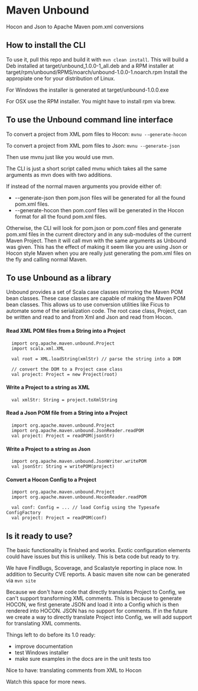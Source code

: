# Maven Unbound
Hocon and Json to Apache Maven pom.xml conversions

## How to install the CLI

To use it, pull this repo and build it with ```mvn clean install```.  This
will build a Deb installed at target/unbound_1.0.0-1_all.deb and a RPM
installer at target/rpm/unbound/RPMS/noarch/unbound-1.0.0-1.noarch.rpm
Install the appropiate one for your distribution of Linux.

For Windows the installer is generated at target/unbound-1.0.0.exe

For OSX use the RPM installer.  You might have to install rpm via brew.

## To use the Unbound command line interface

To convert a project from XML pom files to Hocon:
```mvnu --generate-hocon```

To convert a project from XML pom files to Json:
```mvnu --generate-json```

Then use mvnu just like you would use mvn.

The CLI is just a short script called mvnu which takes all the same
arguments as mvn does with two additions.

If instead of the normal maven arguments you provide either of:
* --generate-json then pom.json files will be generated for all the found 
pom.xml files.
* --generate-hocon then pom.conf files will be generated in the Hocon format 
for all the found pom.xml files.

Otherwise, the CLI will look for pom.json or pom.conf files and generate
pom.xml files in the current directory and in any sub-modules of the 
current Maven Project.  Then it will call mvn with the same arguments as Unbound
was given.  This has the effect of making it seem like you are using
Json or Hocon style Maven when you are really just generating the pom.xml files
on the fly and calling normal Maven.


## To use Unbound as a library

Unbound provides a set of Scala case classes mirroring the Maven POM bean 
classes.  These case classes are capable of making the Maven POM bean classes.
This allows us to use conversion utilities like Ficus to automate some of the 
serialization code.  The root case class, Project, can be written and read
to and from Xml and Json and read from Hocon.

#### Read XML POM files from a String into a Project
```
  import org.apache.maven.unbound.Project
  import scala.xml.XML

  val root = XML.loadString(xmlStr) // parse the string into a DOM

  // convert the DOM to a Project case class
  val project: Project = new Project(root) 
```

#### Write a Project to a string as XML
```
  val xmlStr: String = project.toXmlString
```

#### Read a Json POM file from a String into a Project
```
  import org.apache.maven.unbound.Project
  import org.apache.maven.unbound.JsonReader.readPOM
  val project: Project = readPOM(jsonStr)
```

#### Write a Project to a string as Json
```
  import org.apache.maven.unbound.JsonWriter.writePOM
  val jsonStr: String = writePOM(project)
```

#### Convert a Hocon Config to a Project
```
  import org.apache.maven.unbound.Project
  import org.apache.maven.unbound.HoconReader.readPOM

  val conf: Config = ... // load Config using the Typesafe ConfigFactory
  val project: Project = readPOM(conf)
```


## Is it ready to use?

The basic functionality is finished and works.  Exotic configuration elements 
could have issues but this is unlikely.  This is beta code but ready to try.

We have FindBugs, Scoverage, and Scalastyle reporting in place now.  In addition
to Security CVE reports.  A basic maven site now can be generated via
```mvn site```

Because we don't have code that directly translates Project to Config, we 
can't support transforming XML comments.  This is because to generate HOCON, 
we first generate JSON and load it into a Config which is then rendered 
into HOCON.  JSON has no support for comments.  If in the future we create
a way to directly translate Project into Config, we will add support for
translating XML comments.

Things left to do before its 1.0 ready:
* improve documentation
* test Windows installer
* make sure examples in the docs are in the unit tests too

Nice to have: translating comments from XML to Hocon

Watch this space for more news.
